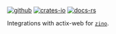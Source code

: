 [![github]](https://github.com/zino-rs/zino)
[![crates-io]](https://crates.io/crates/zino-actix)
[![docs-rs]](https://docs.rs/zino-actix)

[github]: https://img.shields.io/badge/github-8da0cb?labelColor=555555&logo=github
[crates-io]: https://img.shields.io/badge/crates.io-fc8d62?labelColor=555555&logo=rust
[docs-rs]: https://img.shields.io/badge/docs.rs-66c2a5?labelColor=555555&logo=docs.rs

Integrations with actix-web for [`zino`].

[`zino`]: https://github.com/zino-rs/zino
